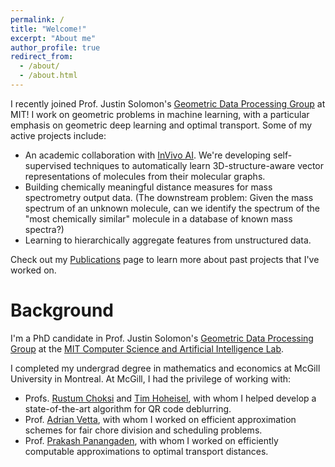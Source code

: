 ```yaml
---
permalink: /
title: "Welcome!"
excerpt: "About me"
author_profile: true
redirect_from: 
  - /about/
  - /about.html
---
```


I recently joined Prof. Justin Solomon's [Geometric Data Processing Group](https://groups.csail.mit.edu/gdpgroup/) at MIT! I work on geometric problems in machine learning, with a particular emphasis on geometric deep learning and optimal transport. Some of my active projects include:

- An academic collaboration with [InVivo AI](https://www.invivoai.com/). We're developing self-supervised techniques to automatically learn 3D-structure-aware vector representations of molecules from their molecular graphs.
- Building chemically meaningful distance measures for mass spectrometry output data. (The downstream problem: Given the mass spectrum of an unknown molecule, can we identify the spectrum of the "most chemically similar" molecule in a database of known mass spectra?)
- Learning to hierarchically aggregate features from unstructured data.

Check out my [Publications](https://cscarv.github.io/publications) page to learn more about past projects that I've worked on.

Background
======
I'm a PhD candidate in Prof. Justin Solomon's [Geometric Data Processing Group](https://groups.csail.mit.edu/gdpgroup/) at the [MIT Computer Science and Artificial Intelligence Lab](https://www.csail.mit.edu/).

I completed my undergrad degree in mathematics and economics at McGill University in Montreal. At McGill, I had the privilege of working with:

- Profs. [Rustum Choksi](http://www.math.mcgill.ca/rchoksi/) and [Tim Hoheisel](http://www.math.mcgill.ca/hoheisel/), with whom I helped develop a state-of-the-art algorithm for QR code deblurring.
- Prof. [Adrian Vetta](http://www.math.mcgill.ca/vetta/), with whom I worked on efficient approximation schemes for fair chore division and scheduling problems.
- Prof. [Prakash Panangaden](https://www.cs.mcgill.ca/~prakash/), with whom I worked on efficiently computable approximations to optimal transport distances.
